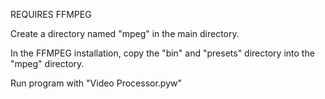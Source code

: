 REQUIRES FFMPEG

Create a directory named "mpeg" in the main directory. 

In the FFMPEG installation, copy the "bin" and "presets" directory into the "mpeg" directory. 

Run program with "Video Processor.pyw"
